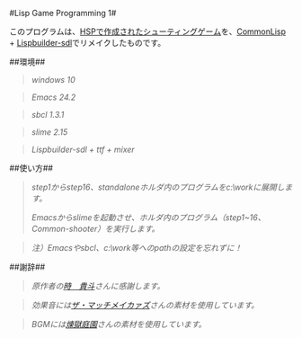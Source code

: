 #Lisp Game Programming 1#

このプログラムは、[HSPで作成されたシューティングゲーム][1]を、[CommonLisp][2] + [Lispbuilder-sdl][3]でリメイクしたものです。

##環境##

> *windows 10*

> *Emacs 24.2*

> *sbcl 1.3.1*

> *slime 2.15*

> *Lispbuilder-sdl + ttf + mixer*



##使い方##

> *step1からstep16、standaloneホルダ内のプログラムをc:\workに展開します。*
> 
> *Emacsからslimeを起動させ、ホルダ内のプログラム（step1~16、Common-shooter）を実行します。*

> *注）Emacsやsbcl、c:\work等へのpathの設定を忘れずに！*

##謝辞##

> *原作者の[時　貴斗][4]さんに感謝します。*

> *効果音には[ザ・マッチメイカァズ][5]さんの素材を使用しています。*
 
> *BGMには[煉獄庭園][6]さんの素材を使用しています。*

[1]: http://mclass13.web.fc2.com/hspstudy/shooter1.htm
[2]: http://www.sbcl.org/
[3]: https://github.com/lispbuilder/lispbuilder
[4]: http://mclass13.web.fc2.com/index.htm
[5]: http://osabisi.sakura.ne.jp/m2/
[6]: http://www.rengoku-teien.com/index.html
